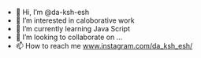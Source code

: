 - 👋 Hi, I’m @da-ksh-esh
- 👀 I’m interested in caloborative work
- 🌱 I’m currently learning Java Script
- 💞️ I’m looking to collaborate on ...
- 📫 How to reach me www.instagram.com/da_ksh_esh/

<!---
da-ksh-esh/da-ksh-esh is a ✨ special ✨ repository because its `README.md` (this file) appears on your GitHub profile.
You can click the Preview link to take a look at your changes.
--->
